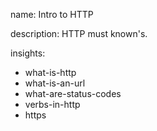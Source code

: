 name: Intro to HTTP

description: HTTP must known's.

insights:
  - what-is-http
  - what-is-an-url
  - what-are-status-codes
  - verbs-in-http
  - https
